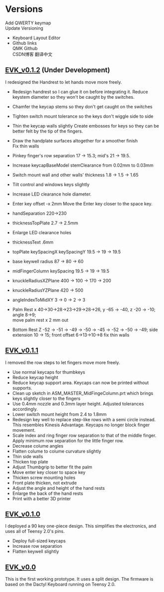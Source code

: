 # Versions
Add QWERTY keymap   
Update Versioning  
  * Keyboard Layout Editor   
  * Github links  
  QMK Github  
CSDN博客 翻译中文  

## [EVK_v0.1.2](EVK_v0.1.2) (Under Development)  
I redesigned the Handrest to let hands move more freely.
* Redesign handrest so I can glue it on before integrating it.
Reduce keystem diameter so they won't be caught by the switches.
* Chamfer the keycap stems so they don't get caught on the switches  
* Tighten switch mount tolerance so the keys don't wiggle side to side
* Thin the keycap walls slightly
Create embosses for keys so they can be better felt by the tip of the fingers.
* Draw the handplate surfaces altogether for a smoother finish  
Fix thin walls
* Pinkey finger's row separation 17 -> 15.3; mid's 21 -> 19.5.
* Increase keycapBaseModel stemClearance from 0.02mm to 0.03mm  
* Switch mount wall and other walls' thickness 1.8 -> 1.5 -> 1.65
* Tilt control and windows keys slightly
* Increase LED clearance hole diameter.
* Enter key offset -x 2mm
Move the Enter key closer to the space key.
* handSeparation 220->230
* thicknessTopPlate 2.7 -> 2.5mm
* Enlarge LED clearance holes
* thicknessText .6mm
* topPlate keySpacingX keySpacingY 19.5 -> 19 -> 19.5
* base keywell radius 87 -> 80 -> 60
* midFingerColumn keySpacing 19.5 -> 19 -> 19.5
* knuckleRadiusXZPlane 400 -> 100 -> 170 -> 200
* knuckleRadiusYZPlane 420 -> 500
* angleIndexToMidXY 3 -> 0 -> 2 -> 3

* Palm Rest x 40->30->28->23->29->28->26, y -65 -> -40, z -20 -> -10;  angle 8->9;  
move palm rest x 2 mm out
* Bottom Rest Z -52 -> -51 -> -49 -> -50 -> -45 -> -52 -> -50 -> -49; side extension 10 -> 15; front offset 6->13->10->8
fix thin walls

## [EVK_v0.1.1](EVK_v0.1.1)
I removed the row steps to let fingers move more freely.
* Use normal keycaps for thumbkeys
* Reduce keycap height
* Reduce keycap support area. Keycaps can now be printed without supports.
* Clean up sketch in ASM_MASTER_MidFingeColumn.prt which brings keys slightly closer to the fingers
* Use 0.4mm nozzle and 0.3mm layer height. Adjusted tolerances accordingly.
* Lower switch mount height from 2.4 to 1.8mm
* Redesign key well to replace step-like rows with a semi circle instead. This resembles Kinesis Advantage. Keycaps no longer block finger movement.
* Scale index and ring finger row separation to that of the middle finger. Apply minimum row separation for the little finger row.
* Decrease colume angles
* Flatten colume to colume curvature slightly
* Thin side walls
* Thicken top plate
* Adjust Thumbgrip to better fit the palm
* Move enter key closer to space key
* Thicken screw mounting holes  
* Front plate thicken, not extrude  
* Adjust the angle and height of the hand rests  
* Enlarge the back of the hand rests  
* Print with a better 3D printer  

## [EVK_v0.1.0](EVK_v0.1.0)
I deployed a 90 key one-piece design. This simplifies the electronics, and uses all of Teensy 2.0's pins.   
* Deploy full-sized keycaps  
* Increase row separation
* Flatten keywell slightly

## [EVK_v0.0](EVK_v0.0) 
This is the first working prototype. It uses a split design. The firmware is based on the Dactyl Keyboard running on Teensy 2.0.  